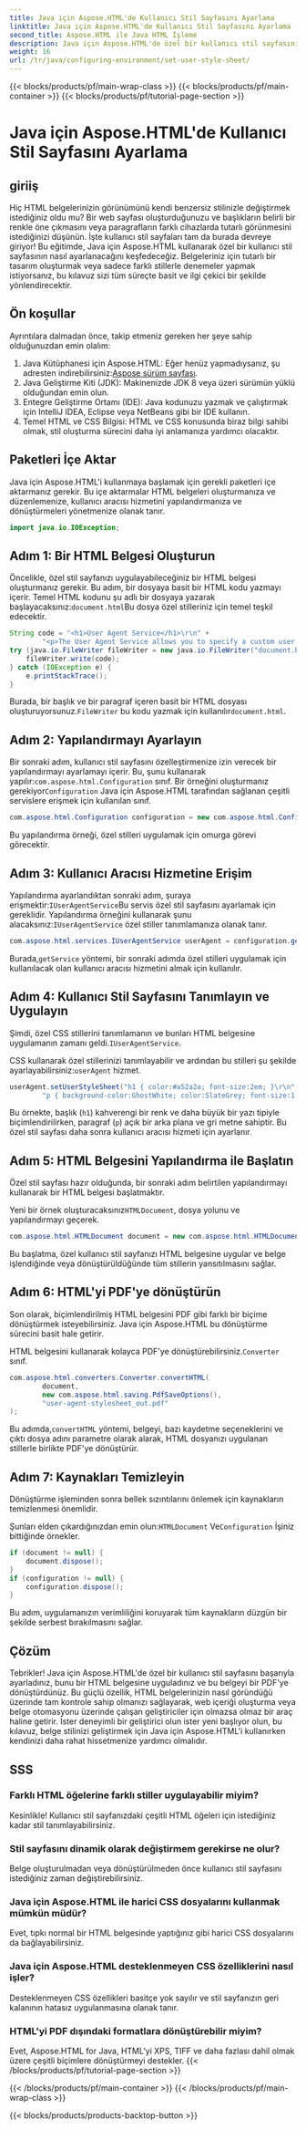 ```yaml
---
title: Java için Aspose.HTML'de Kullanıcı Stil Sayfasını Ayarlama
linktitle: Java için Aspose.HTML'de Kullanıcı Stil Sayfasını Ayarlama
second_title: Aspose.HTML ile Java HTML İşleme
description: Java için Aspose.HTML'de özel bir kullanıcı stil sayfasının nasıl ayarlanacağını, belge stilinizi nasıl geliştireceğinizi ve HTML'yi PDF'ye nasıl kolaylıkla dönüştüreceğinizi öğrenin.
weight: 16
url: /tr/java/configuring-environment/set-user-style-sheet/
---
```


{{< blocks/products/pf/main-wrap-class >}}
{{< blocks/products/pf/main-container >}}
{{< blocks/products/pf/tutorial-page-section >}}

# Java için Aspose.HTML'de Kullanıcı Stil Sayfasını Ayarlama

## giriiş
Hiç HTML belgelerinizin görünümünü kendi benzersiz stilinizle değiştirmek istediğiniz oldu mu? Bir web sayfası oluşturduğunuzu ve başlıkların belirli bir renkle öne çıkmasını veya paragrafların farklı cihazlarda tutarlı görünmesini istediğinizi düşünün. İşte kullanıcı stil sayfaları tam da burada devreye giriyor! Bu eğitimde, Java için Aspose.HTML kullanarak özel bir kullanıcı stil sayfasının nasıl ayarlanacağını keşfedeceğiz. Belgeleriniz için tutarlı bir tasarım oluşturmak veya sadece farklı stillerle denemeler yapmak istiyorsanız, bu kılavuz sizi tüm süreçte basit ve ilgi çekici bir şekilde yönlendirecektir.
## Ön koşullar
Ayrıntılara dalmadan önce, takip etmeniz gereken her şeye sahip olduğunuzdan emin olalım:
1.  Java Kütüphanesi için Aspose.HTML: Eğer henüz yapmadıysanız, şu adresten indirebilirsiniz:[Aspose sürüm sayfası](https://releases.aspose.com/html/java/).
2. Java Geliştirme Kiti (JDK): Makinenizde JDK 8 veya üzeri sürümün yüklü olduğundan emin olun.
3. Entegre Geliştirme Ortamı (IDE): Java kodunuzu yazmak ve çalıştırmak için IntelliJ IDEA, Eclipse veya NetBeans gibi bir IDE kullanın.
4. Temel HTML ve CSS Bilgisi: HTML ve CSS konusunda biraz bilgi sahibi olmak, stil oluşturma sürecini daha iyi anlamanıza yardımcı olacaktır.

## Paketleri İçe Aktar
Java için Aspose.HTML'i kullanmaya başlamak için gerekli paketleri içe aktarmanız gerekir. Bu içe aktarmalar HTML belgeleri oluşturmanıza ve düzenlemenize, kullanıcı aracısı hizmetini yapılandırmanıza ve dönüştürmeleri yönetmenize olanak tanır.
```java
import java.io.IOException;
```
## Adım 1: Bir HTML Belgesi Oluşturun
Öncelikle, özel stil sayfanızı uygulayabileceğiniz bir HTML belgesi oluşturmanız gerekir. Bu adım, bir dosyaya basit bir HTML kodu yazmayı içerir.
 Temel HTML kodunu şu adlı bir dosyaya yazarak başlayacaksınız:`document.html`Bu dosya özel stilleriniz için temel teşkil edecektir.
```java
String code = "<h1>User Agent Service</h1>\r\n" +
        "<p>The User Agent Service allows you to specify a custom user stylesheet, a primary character set for the document, language, and fonts settings.</p>\r\n";
try (java.io.FileWriter fileWriter = new java.io.FileWriter("document.html")) {
    fileWriter.write(code);
} catch (IOException e) {
    e.printStackTrace();
}
```
 Burada, bir başlık ve bir paragraf içeren basit bir HTML dosyası oluşturuyorsunuz.`FileWriter` bu kodu yazmak için kullanılır`document.html`.
## Adım 2: Yapılandırmayı Ayarlayın
Bir sonraki adım, kullanıcı stil sayfasını özelleştirmenize izin verecek bir yapılandırmayı ayarlamayı içerir. Bu, şunu kullanarak yapılır:`com.aspose.html.Configuration` sınıf.
 Bir örneğini oluşturmanız gerekiyor`Configuration` Java için Aspose.HTML tarafından sağlanan çeşitli servislere erişmek için kullanılan sınıf.
```java
com.aspose.html.Configuration configuration = new com.aspose.html.Configuration();
```
Bu yapılandırma örneği, özel stilleri uygulamak için omurga görevi görecektir.
## Adım 3: Kullanıcı Aracısı Hizmetine Erişim
 Yapılandırma ayarlandıktan sonraki adım, şuraya erişmektir:`IUserAgentService`Bu servis özel stil sayfasını ayarlamak için gereklidir.
 Yapılandırma örneğini kullanarak şunu alacaksınız:`IUserAgentService` özel stiller tanımlamanıza olanak tanır.
```java
com.aspose.html.services.IUserAgentService userAgent = configuration.getService(com.aspose.html.services.IUserAgentService.class);
```
 Burada,`getService` yöntemi, bir sonraki adımda özel stilleri uygulamak için kullanılacak olan kullanıcı aracısı hizmetini almak için kullanılır.
## Adım 4: Kullanıcı Stil Sayfasını Tanımlayın ve Uygulayın
 Şimdi, özel CSS stillerini tanımlamanın ve bunları HTML belgesine uygulamanın zamanı geldi.`IUserAgentService`.

CSS kullanarak özel stillerinizi tanımlayabilir ve ardından bu stilleri şu şekilde ayarlayabilirsiniz:`userAgent` hizmet.
```java
userAgent.setUserStyleSheet("h1 { color:#a52a2a; font-size:2em; }\r\n" +
        "p { background-color:GhostWhite; color:SlateGrey; font-size:1.2em; }\r\n");
```
Bu örnekte, başlık (`h1`) kahverengi bir renk ve daha büyük bir yazı tipiyle biçimlendirilirken, paragraf (`p`) açık bir arka plana ve gri metne sahiptir. Bu özel stil sayfası daha sonra kullanıcı aracısı hizmeti için ayarlanır.
## Adım 5: HTML Belgesini Yapılandırma ile Başlatın
Özel stil sayfası hazır olduğunda, bir sonraki adım belirtilen yapılandırmayı kullanarak bir HTML belgesi başlatmaktır.

 Yeni bir örnek oluşturacaksınız`HTMLDocument`, dosya yolunu ve yapılandırmayı geçerek.
```java
com.aspose.html.HTMLDocument document = new com.aspose.html.HTMLDocument("document.html", configuration);
```
Bu başlatma, özel kullanıcı stil sayfanızı HTML belgesine uygular ve belge işlendiğinde veya dönüştürüldüğünde tüm stillerin yansıtılmasını sağlar.
## Adım 6: HTML'yi PDF'ye dönüştürün
Son olarak, biçimlendirilmiş HTML belgesini PDF gibi farklı bir biçime dönüştürmek isteyebilirsiniz. Java için Aspose.HTML bu dönüştürme sürecini basit hale getirir.

HTML belgesini kullanarak kolayca PDF'ye dönüştürebilirsiniz.`Converter` sınıf.
```java
com.aspose.html.converters.Converter.convertHTML(
        document,
        new com.aspose.html.saving.PdfSaveOptions(),
        "user-agent-stylesheet_out.pdf"
);
```
 Bu adımda,`convertHTML` yöntemi, belgeyi, bazı kaydetme seçeneklerini ve çıktı dosya adını parametre olarak alarak, HTML dosyanızı uygulanan stillerle birlikte PDF'ye dönüştürür.
## Adım 7: Kaynakları Temizleyin
Dönüştürme işleminden sonra bellek sızıntılarını önlemek için kaynakların temizlenmesi önemlidir.

 Şunları elden çıkardığınızdan emin olun:`HTMLDocument` Ve`Configuration` İşiniz bittiğinde örnekler.
```java
if (document != null) {
    document.dispose();
}
if (configuration != null) {
    configuration.dispose();
}
```
Bu adım, uygulamanızın verimliliğini koruyarak tüm kaynakların düzgün bir şekilde serbest bırakılmasını sağlar.

## Çözüm
Tebrikler! Java için Aspose.HTML'de özel bir kullanıcı stil sayfasını başarıyla ayarladınız, bunu bir HTML belgesine uyguladınız ve bu belgeyi bir PDF'ye dönüştürdünüz. Bu güçlü özellik, HTML belgelerinizin nasıl göründüğü üzerinde tam kontrole sahip olmanızı sağlayarak, web içeriği oluşturma veya belge otomasyonu üzerinde çalışan geliştiriciler için olmazsa olmaz bir araç haline getirir. İster deneyimli bir geliştirici olun ister yeni başlıyor olun, bu kılavuz, belge stilinizi geliştirmek için Java için Aspose.HTML'i kullanırken kendinizi daha rahat hissetmenize yardımcı olmalıdır.
## SSS
### Farklı HTML öğelerine farklı stiller uygulayabilir miyim?  
Kesinlikle! Kullanıcı stil sayfanızdaki çeşitli HTML öğeleri için istediğiniz kadar stil tanımlayabilirsiniz.
### Stil sayfasını dinamik olarak değiştirmem gerekirse ne olur?  
Belge oluşturulmadan veya dönüştürülmeden önce kullanıcı stil sayfasını istediğiniz zaman değiştirebilirsiniz.
### Java için Aspose.HTML ile harici CSS dosyalarını kullanmak mümkün müdür?  
Evet, tıpkı normal bir HTML belgesinde yaptığınız gibi harici CSS dosyalarını da bağlayabilirsiniz.
### Java için Aspose.HTML desteklenmeyen CSS özelliklerini nasıl işler?  
Desteklenmeyen CSS özellikleri basitçe yok sayılır ve stil sayfanızın geri kalanının hatasız uygulanmasına olanak tanır.
### HTML'yi PDF dışındaki formatlara dönüştürebilir miyim?  
Evet, Aspose.HTML for Java, HTML'yi XPS, TIFF ve daha fazlası dahil olmak üzere çeşitli biçimlere dönüştürmeyi destekler.
{{< /blocks/products/pf/tutorial-page-section >}}

{{< /blocks/products/pf/main-container >}}
{{< /blocks/products/pf/main-wrap-class >}}

{{< blocks/products/products-backtop-button >}}
